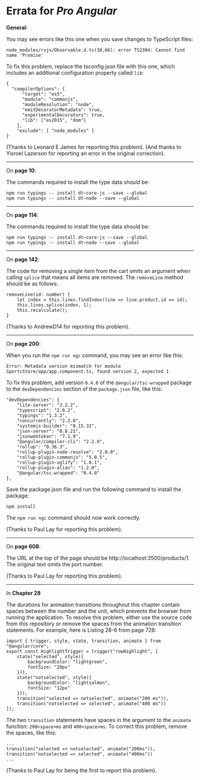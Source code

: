 # Errata for *Pro Angular*

**General**:

You may see errors like this one when you save changes to TypeScript files:

    node_modules/rxjs/Observable.d.ts(10,66): error TS2304: Cannot find name 'Promise'

To fix this problem, replace the tsconfig.json file with this one, which includes an additional configuration property called `lib`:

    {
      "compilerOptions": {
          "target": "es5",
          "module": "commonjs",
          "moduleResolution": "node",
          "emitDecoratorMetadata": true,
          "experimentalDecorators": true,
          "lib": ["es2015", "dom"]    
        },
        "exclude": [ "node_modules" ]
    }

(Thanks to Leonard E James for reporting this problem).
(And thanks to Yisroel Lazerson for reporting an error in the original correction).

***
On **page 10**:

The commands required to install the type data should be:

    npm run typings -- install dt~core-js --save --global
    npm run typings -- install dt~node --save --global

***

On **page 114**:

The commands required to install the type data should be:

    npm run typings -- install dt~core-js --save --global
    npm run typings -- install dt~node --save --global

***
On **page 142**:

The code for removing a single item from the cart omits an argument when calling `splice` that means all items are removed. The `removeLine` method should be as follows:

    removeLine(id: number) {
        let index = this.lines.findIndex(line => line.product.id == id);
        this.lines.splice(index, 1);
        this.recalculate();
    }

(Thanks to AndrewD14 for reporting this problem).

***
On **page 200**:

When you run the `npm run ngc` command, you may see an error like this:

`Error: Metadata version mismatch for module SportsStore/app/app.component.ts, found version 2, expected 1`

To fix this problem, add version `0.4.0` of the `@angular/tsc-wrapped` package to the `devDependencies` section of the `package.json` file, like this:

    "devDependencies": {
        "lite-server": "2.2.2",
        "typescript": "2.0.2",
        "typings": "1.3.2",
        "concurrently": "2.2.0",
        "systemjs-builder": "0.15.32",
        "json-server": "0.8.21",
        "jsonwebtoken": "7.1.9",
        "@angular/compiler-cli": "2.2.0",
        "rollup": "0.36.3",
        "rollup-plugin-node-resolve": "2.0.0",
        "rollup-plugin-commonjs": "5.0.5",
        "rollup-plugin-uglify": "1.0.1",
        "rollup-plugin-alias": "1.2.0",
        "@angular/tsc-wrapped": "0.4.0"       
    },

Save the package.json file and run the following command to install the package:

    npm install

The `npm run ngc` command should now work correctly.

(Thanks to Paul Lay for reporting this problem).
***
On **page 608**:

The URL at the top of the page should be http://localhost:3500/products/1. The original text omits the port number.

(Thanks to Paul Lay for reporting this problem).

***
In **Chapter 28**

The durations for animation transitions throughout this chapter contain spaces between the number and the unit, which prevents the browser from running the application. To resolve this problem, either use the source code from this repository or remove the spaces from the animation transition statements. For example, here is Listing 28-6 from page 728:

    import { trigger, style, state, transition, animate } from "@angular/core";
    export const HighlightTrigger = trigger("rowHighlight", [
        state("selected", style({
            backgroundColor: "lightgreen",
            fontSize: "20px"
        })),
        state("notselected", style({
            backgroundColor: "lightsalmon",
            fontSize: "12px"
        })),
        transition("selected => notselected", animate("200 ms")),
        transition("notselected => selected", animate("400 ms"))
    ]);

The two `transition` statements have spaces in the argument to the `animate` function: `200<space>ms` and `400<space>ms`. To correct this problem, remove the spaces, like this:

    ...
    transition("selected => notselected", animate("200ms")),
    transition("notselected => selected", animate("400ms"))
    ...

(Thanks to Paul Lay for being the first to report this problem).
